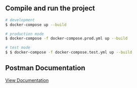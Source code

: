 

## Compile and run the project

```bash
# development
$ docker-compose up --build 

# production mode
$ docker-compose -f docker-compose.prod.yml up --build 

# test mode
$ $ docker-compose -f docker-compose.test.yml up --build 
```
## Postman Documentation

[View Documentation](https://documenter.getpostman.com/view/32926244/2sAYX9oM8Y)